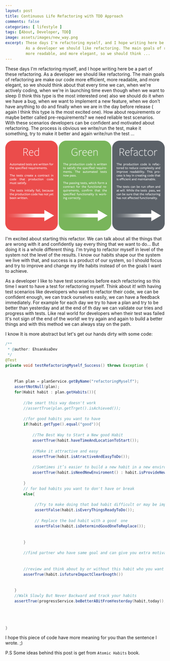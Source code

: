 ```yaml
---
layout: post
title: Continuous Life Refactoring with TDD Approach
comments: false
categories: [ lifestyle ]
tags: [About, Developer, TDD]
image: assets/images/new_way.png
excerpt: These days I'm refactoring myself, and I hope writing here be a part of these refactoring.
         As a developer we should like refactoring. The main goals of refactoring are make our code more efficient, 
         more readable, and more elegant, so we should think ...
---
```


These days I'm refactoring myself, and I hope writing here be a part of these refactoring.
As a developer we should like refactoring. The main goals of refactoring are make our code more efficient, 
more readable, and more elegant, so we should think about that every time we can, 
when we're actively coding, when we're in launching time 
even though when we want to sleep (I think this type is the most interested one) 
also we should do it when we have a bug, when we want to implement a new feature, 
when we don't have anything to do and finally when we are in the day before release 
( again I think this type is the most excited one). How about requirements or maybe better called pre-requirements? 
we need reliable test scenarios. With these scenarios developers can be confident and motivated about refactoring. 
The process is obvious we write/run the test, make it something, try to make it better and again write/run the test ...

![Don't act like Monolith](/assets/images/test_driven_development.png)
 

I'm excited about starting this refactor. We can talk about all the things that are wrong with it 
and confidently say every thing that we want to do... But doing it is a whole different thing. I'm trying to refactor 
myself in level of the system not the level of the results. I know our habits shape our the system we live with that, 
and success is a product of our system, so I should focus and try to improve and change my life habits instead of on 
the goals I want to achieve. 

As a developer I like to have test scenarios before each refactoring so this time I want to have a test for refactoring myself.
Think about it! with having test scenarios like developers who want to refactor their code, we can be confident enough, 
we can track ourselves easily, we can have a feedback immediately. For example for each day we try to have a plan and try to be 
better than yesterday and at the end of th day we can validate our tries and progress with tests. Like real world for developers when 
their test was failed It's not sign of the end of the world! we try again and again to build a better things and with 
this method we can always stay on the path.

I know It is more abstract but let's get our hands dirty with some code:

```java
/**
 * @author: EhsanAsaDev
 */
@Test
private void testRefactoringMyself_Success() throws Exception {

	
	Plan plan = planService.getByName("refactoringMyself");
    assertNotNull(plan);
	for(Habit habit : plan.getHabits()){
	
        //be smart this way doesn't work
		//assertTrue(plan.getTrget().isAchieved());

        //for good habits you want to have
        if(habit.getType().equal("good")){
                
            //The Best Way to Start a New good Habit
            assertTrue(habit.haveTimeAndLocationToStart());

            //Make it attractive and easy
            assertTrue(habit.isAtractiveAndEasyToDo());
            
            //Somtimes it’s easier to build a new habit in a new environment
            assertTrue(habit.isNeedNewEnviroment() : habit.isProvideNewEnviroment() ? true );

        }   
        // for bad habits you want to don't have or break 
        else{

             //Try to make doing that bad habit difficult or may be impossible for yourself
             assertFalse(habit.isEveryThingsReadyToDo());

             // Replace the bad habit with a good  one
             assertFalse(habit.isDetermindGoodOneToReplace());
   

        }     

        //find partner who have same goal and can give you extra motivation
        
        
        //review and think about by or without this habit who you want to be, then shur you like that     
        asserTrue(habit.isfutureImpactClearEnogth())
		

	}
    //Walk Slowly But Never Backward and track your habits
    assertTrue(progressService.beBetterABitFromYesterday(habit,today));

    


}
```
I hope this piece of code have more meaning for you than the sentence I wrote. ;)

P.S Some ideas behind this post is get from `Atomic Habits` book.





